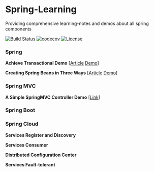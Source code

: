 # Spring-Learning
Providing comprehensive learning-notes and demos about all spring components

[![Build Status](https://travis-ci.org/shuaijunlan/Spring-Learning.svg?branch=master)](https://travis-ci.org/shuaijunlan/Spring-Learning)
[![codecov](https://codecov.io/gh/shuaijunlan/Spring-Learning/branch/master/graph/badge.svg)](https://codecov.io/gh/shuaijunlan/Spring-Learning)
[![License](https://img.shields.io/badge/license-Apache%202-4EB1BA.svg)](https://www.apache.org/licenses/LICENSE-2.0.html)

### Spring

**Achieve Transactional Demo** [[Article](Achieve-Transaction-Based-On-Spring.md)   [Demo](https://github.com/shuaijunlan/Spring-Learning/tree/master/spring/springtransaction)]

**Creating Spring Beans in Three Ways** [[Article](Creating-Spring-Beans-in-Three-Ways.md)   [Demo](https://github.com/shuaijunlan/Spring-Learning/blob/master/spring/springbeans)]

### Spring MVC
**A Simple SpringMVC Controller Demo**  [[Link](A-Simple-SpringMVC-Controller-Demo.md)]
### Spring Boot
### Spring Cloud

**Services Register and Discovery**

**Services Consumer**

**Distributed Configuration Center**

**Services Fault-tolerant**

